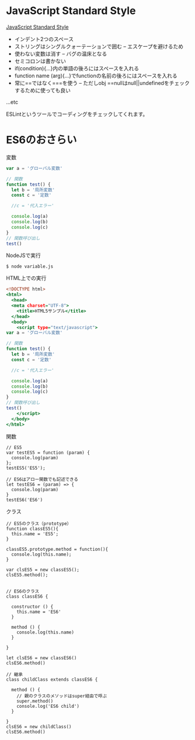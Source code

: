 # JavaScript Standard Style 

[JavaScript Standard Style ](https://standardjs.com/)

* インデント2つのスペース 
* ストリングはシングルクォーテーションで囲む – エスケープを避けるため
* 使わない変数は消す – バグの温床となる
* セミコロンは書かない
* if(condition){...}内の単語の後ろにはスペースを入れる
* function name (arg){...}でfunctionの名前の後ろにはスペースを入れる
* 常に==ではなく===を使う – ただしobj ==nullはnull||undefinedをチェックするために使っても良い

...etc

ESLintというツールでコーディングをチェックしてくれます。

# ES6のおさらい

変数

```variable.js
var a = 'グローバル変数'

// 関数
function test() {
  let b = '局所変数'
  const c = '定数'

  //c = '代入エラー'

  console.log(a)
  console.log(b)
  console.log(c)
}
// 関数呼び出し
test()
```

NodeJSで実行

```
$ node variable.js
```

HTML上での実行

```variable.html
<!DOCTYPE html>
<html>
  <head>
  <meta charset="UTF-8">
    <title>HTML5サンプル</title>
  </head>
  <body>
    <script type="text/javascript">
var a = 'グローバル変数'

// 関数
function test() {
  let b = '局所変数'
  const c = '定数'

  //c = '代入エラー'

  console.log(a)
  console.log(b)
  console.log(c)
}
// 関数呼び出し
test()      
    </script>
  </body>
</html>
```

関数

```
// ES5
var testES5 = function (param) {
  console.log(param)
};
testES5('ES5');

// ES6はアロー関数でも記述できる
let testES6 = (param) => {
  console.log(param)
}
testES6('ES6')
```

クラス

```
// ES5のクラス（prototype）
function classES5(){
  this.name = 'ES5';
}

classES5.prototype.method = function(){
  console.log(this.name);
}

var clsES5 = new classES5();
clsES5.method();


// ES6のクラス
class classES6 {
  
  constructor () {
    this.name = 'ES6'
  }

  method () {
    console.log(this.name)
  }

}

let clsES6 = new classES6()
clsES6.method()

// 継承
class childClass extends classES6 {
  
  method () {
    // 親のクラスのメソッドはsuper経由で呼ぶ
    super.method()
    console.log('ES6 child')
  }

}
clsES6 = new childClass()
clsES6.method()
```